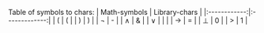 Table of symbols to chars:
| Math-symbols | Library-chars |
|:------------:|:-------------:|
| ( | ( |
| ) | ) |
| ¬ | - |
| ∧ | & |
| ∨ | \| |
| → | = |
| ⊥ | 0 |
| \> | 1 |
